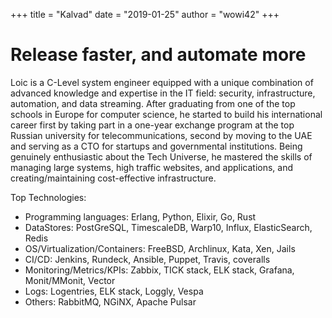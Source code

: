 +++
title = "Kalvad"
date = "2019-01-25"
author = "wowi42"
+++

# Release faster, and automate more

Loic is a C-Level system engineer equipped with a unique combination of advanced knowledge and expertise in the IT field: security, infrastructure, automation, and data streaming. After graduating from one of the top schools in Europe for computer science, he started to build his international career first by taking part in a one-year exchange program at the top Russian university for telecommunications, second by moving to the UAE and serving as a CTO for startups and governmental institutions. Being genuinely enthusiastic about the Tech Universe, he mastered the skills of managing large systems, high traffic websites, and applications, and creating/maintaining cost-effective infrastructure.

Top Technologies:

* Programming languages: Erlang, Python, Elixir, Go, Rust
* DataStores: PostGreSQL, TimescaleDB, Warp10, Influx, ElasticSearch, Redis
* OS/Virtualization/Containers: FreeBSD, Archlinux, Kata, Xen, Jails
* CI/CD: Jenkins, Rundeck, Ansible, Puppet, Travis, coveralls
* Monitoring/Metrics/KPIs: Zabbix, TICK stack, ELK stack, Grafana, Monit/MMonit, Vector
* Logs: Logentries, ELK stack, Loggly, Vespa
* Others: RabbitMQ, NGiNX, Apache Pulsar

